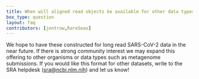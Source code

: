 ```yaml
---
title: When will aligned read objects be available for other data types?
box_type: question
layout: faq
contributors: [jontrow,RareSeas]
---
```


We hope to have these constructed for long read SARS-CoV-2 data in the near future. If there is strong community interest we may expand this offering to other organisms or data types such as metagenome submissions. If you would like this format for other datasets, write to the SRA helpdesk ([sra@ncbi.nlm.nih](mailto:sra@ncbi.nlm.nih)) and let us know!

